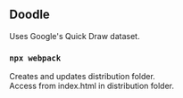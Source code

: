 
## Doodle

Uses Google's Quick Draw dataset.

### `npx webpack`

Creates and updates distribution folder.<br />
Access from index.html in distribution folder.

